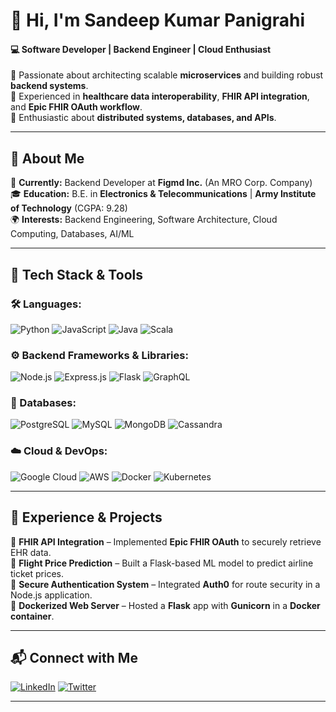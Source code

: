 # 👋 Hi, I'm Sandeep Kumar Panigrahi  

#### **💻 Software Developer | Backend Engineer | Cloud Enthusiast**  
🔹 Passionate about architecting scalable **microservices** and building robust **backend systems**.  
🔹 Experienced in **healthcare data interoperability**, **FHIR API integration**, and **Epic FHIR OAuth workflow**.  
🔹 Enthusiastic about **distributed systems, databases, and APIs**.  

---

## **📌 About Me**  

🎯 **Currently:** Backend Developer at **Figmd Inc.** (An MRO Corp. Company)  
🎓 **Education:** B.E. in **Electronics & Telecommunications** | **Army Institute of Technology** (CGPA: 9.28)  
🌍 **Interests:** Backend Engineering, Software Architecture, Cloud Computing, Databases, AI/ML  

---

## **🚀 Tech Stack & Tools**  

### **🛠️ Languages:**  
![Python](https://img.shields.io/badge/Python-3776AB?style=flat&logo=python&logoColor=white)  ![JavaScript](https://img.shields.io/badge/JavaScript-F7DF1E?style=flat&logo=javascript&logoColor=black)  ![Java](https://img.shields.io/badge/Java-007396?style=flat&logo=java&logoColor=white) ![Scala](https://img.shields.io/badge/Scala-DC322F?style=flat&logo=scala&logoColor=white)  

### **⚙️ Backend Frameworks & Libraries:**  
![Node.js](https://img.shields.io/badge/Node.js-339933?style=flat&logo=node.js&logoColor=white) ![Express.js](https://img.shields.io/badge/Express.js-000000?style=flat&logo=express&logoColor=white)  ![Flask](https://img.shields.io/badge/Flask-000000?style=flat&logo=flask&logoColor=white)  ![GraphQL](https://img.shields.io/badge/GraphQL-E10098?style=flat&logo=graphql&logoColor=white)  

### **💾 Databases:**  
![PostgreSQL](https://img.shields.io/badge/PostgreSQL-336791?style=flat&logo=postgresql&logoColor=white)  ![MySQL](https://img.shields.io/badge/MySQL-4479A1?style=flat&logo=mysql&logoColor=white)  ![MongoDB](https://img.shields.io/badge/MongoDB-47A248?style=flat&logo=mongodb&logoColor=white)  ![Cassandra](https://img.shields.io/badge/Cassandra-1287B1?style=flat&logo=apache-cassandra&logoColor=white)  

### **☁️ Cloud & DevOps:**  
![Google Cloud](https://img.shields.io/badge/Google%20Cloud-4285F4?style=flat&logo=google-cloud&logoColor=white)  ![AWS](https://img.shields.io/badge/AWS-232F3E?style=flat&logo=amazon-aws&logoColor=white)  ![Docker](https://img.shields.io/badge/Docker-2496ED?style=flat&logo=docker&logoColor=white)  ![Kubernetes](https://img.shields.io/badge/Kubernetes-326CE5?style=flat&logo=kubernetes&logoColor=white)  

---

## **📌 Experience & Projects**  

🔹 **FHIR API Integration** – Implemented **Epic FHIR OAuth** to securely retrieve EHR data.  
🔹 **Flight Price Prediction** – Built a Flask-based ML model to predict airline ticket prices.  
🔹 **Secure Authentication System** – Integrated **Auth0** for route security in a Node.js application.  
🔹 **Dockerized Web Server** – Hosted a **Flask** app with **Gunicorn** in a **Docker container**.  

---

## **📬 Connect with Me**  
[![LinkedIn](https://img.shields.io/badge/LinkedIn-0077B5?style=flat&logo=linkedin&logoColor=white)](https://www.linkedin.com/in/sandeep-kumar-panigrahi)  [![Twitter](https://img.shields.io/badge/Twitter-1DA1F2?style=flat&logo=twitter&logoColor=white)](https://x.com/sandeep_kp12)  




---
